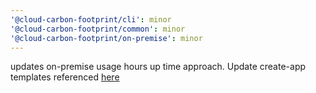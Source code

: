 ```yaml
---
'@cloud-carbon-footprint/cli': minor
'@cloud-carbon-footprint/common': minor
'@cloud-carbon-footprint/on-premise': minor
---
```


updates on-premise usage hours up time approach. Update create-app templates referenced [here](https://github.com/cloud-carbon-footprint/cloud-carbon-footprint/commit/3568e74165e73343bfd579c544f6f3de7f3cdcec)
